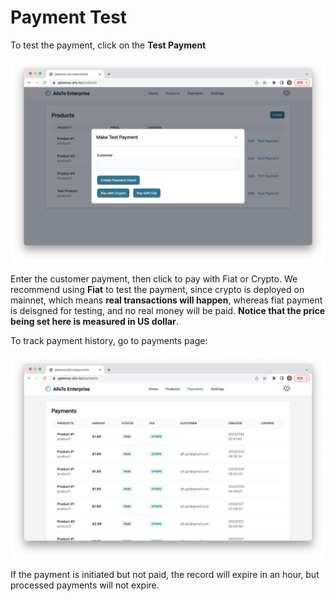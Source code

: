 # Payment Test

To test the payment, click on the **Test Payment** 

![](./asset/test_payment.png)

Enter the customer payment, then click to pay with Fiat or Crypto. We recommend using **Fiat** to test the payment, since crypto is deployed on mainnet, which means **real transactions will happen**, whereas fiat payment is deisgned for testing, and no real money will be paid. **Notice that the price being set here is measured in US dollar**.

To track payment history, go to payments page:

![](./asset/payment.png)

If the payment is initiated but not paid, the record will expire in an hour, but processed payments will not expire. 
